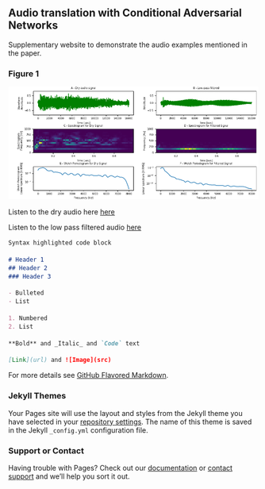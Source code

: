 ## Audio translation with Conditional Adversarial Networks
Supplementary website to demonstrate the audio examples mentioned in the paper.

### Figure 1
![Figure 1](https://github.com/AhmadMoussa/cGAN-audio-translation/blob/master/Plots.png)

Listen to the dry audio here [here](https://github.com/AhmadMoussa/cGAN-audio-translation/blob/master/Synth%20Stab.wav)

Listen to the low pass filtered audio [here](https://github.com/AhmadMoussa/cGAN-audio-translation/blob/master/Synth%20Stab.wav)


```markdown
Syntax highlighted code block

# Header 1
## Header 2
### Header 3

- Bulleted
- List

1. Numbered
2. List

**Bold** and _Italic_ and `Code` text

[Link](url) and ![Image](src)
```

For more details see [GitHub Flavored Markdown](https://guides.github.com/features/mastering-markdown/).

### Jekyll Themes

Your Pages site will use the layout and styles from the Jekyll theme you have selected in your [repository settings](https://github.com/AhmadMoussa/AhmadMoussa.github.io/settings). The name of this theme is saved in the Jekyll `_config.yml` configuration file.

### Support or Contact

Having trouble with Pages? Check out our [documentation](https://help.github.com/categories/github-pages-basics/) or [contact support](https://github.com/contact) and we’ll help you sort it out.
